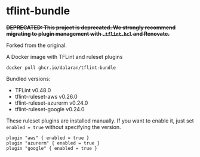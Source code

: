 # tflint-bundle

~~**DEPRECATED: This project is deprecated. We strongly recommend migrating to plugin management with `.tflint.hcl` and Renovate.**~~

Forked from the original.

A Docker image with TFLint and ruleset plugins

```console
docker pull ghcr.io/dalaran/tflint-bundle
```

Bundled versions:

- TFLint v0.48.0
- tflint-ruleset-aws v0.26.0
- tflint-ruleset-azurerm v0.24.0
- tflint-ruleset-google v0.24.0

These ruleset plugins are installed manually. If you want to enable it, just set `enabled = true` without specifying the version.

```hcl
plugin "aws" { enabled = true }
plugin "azurerm" { enabled = true }
plugin "google" { enabled = true }
```
